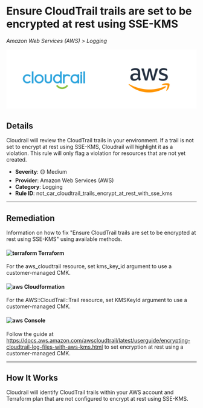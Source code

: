 # Ensure CloudTrail trails are set to be encrypted at rest using SSE-KMS

*Amazon Web Services (AWS) > Logging*

![Cloudrail and Amazon Web Services (AWS) logos](../images/cloudrail_aws.png)

## Details
Cloudrail will review the CloudTrail trails in your environment. If a trail is not set to encrypt at rest using SSE-KMS, Cloudrail will highlight it as a violation. This rule will only flag a violation for resources that are not yet created.

- **Severity**: 🟡 Medium
- **Provider**: Amazon Web Services (AWS)
- **Category**: Logging
- **Rule ID**: not_car_cloudtrail_trails_encrypt_at_rest_with_sse_kms

---

## Remediation
Information on how to fix "Ensure CloudTrail trails are set to be encrypted at rest using SSE-KMS" using available methods.


####  <img src="../_media/emojis/terraform.png" alt="terraform" width="20"/>  Terraform
For the aws_cloudtrail resource, set kms_key_id argument to use a customer-managed CMK.








#### <img src="../_media/emojis/aws.png" alt="aws" width="20"/> Cloudformation
For the AWS::CloudTrail::Trail resource, set KMSKeyId argument to use a customer-managed CMK.



####  <img src="../_media/emojis/aws.png" alt="aws" width="20"/> Console
Follow the guide at <https://docs.aws.amazon.com/awscloudtrail/latest/userguide/encrypting-cloudtrail-log-files-with-aws-kms.html> to set encryption at rest using a customer-managed CMK.




---

## How It Works
Cloudrail will identify CloudTrail trails within your AWS account and Terraform plan that are not configured to encrypt at rest using SSE-KMS.